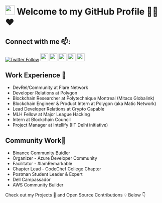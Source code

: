 # <img src="https://media.giphy.com/media/hvRJCLFzcasrR4ia7z/giphy.gif" width="30px"> Welcome to my GitHub Profile 👨‍💻❤️

## Connect with me 📫:
[![Twitter Follow](https://img.shields.io/twitter/follow/uttam_singhk.svg?style=social)](https://twitter.com/uttam_singhk)
<a href="https://www.linkedin.com/in/uttam-singh/"><img src="https://img.shields.io/badge/linkedin-%230077B5.svg?&style=for-the-badge&logo=linkedin&logoColor=white" height=25></a> 
<a href="https://medium.com/@uttamkhanduja"><img src="https://img.shields.io/badge/medium-%2312100E.svg?&style=for-the-badge&logo=medium&logoColor=white" height=25></a> 
<a href="https://www.instagram.com/uttam_singhk/"><img src="https://img.shields.io/badge/instagram-%23E4405F.svg?&style=for-the-badge&logo=instagram&logoColor=white" height=25></a>
<a href="https://www.youtube.com/channel/UCKbY9fHz4y_tt2lWSe9bUJw"><img src="https://img.shields.io/badge/youtube-%2312100E.svg?&style=for-the-badge&logo=youtube&logoColor=red" height=25></a> 
<a href="https://discordapp.com/users/694243608064294933"><img src="https://img.shields.io/badge/discord-%230077B5.svg?&style=for-the-badge&logo=discord&logoColor=white" height=25></a>

## Work Experience 👔
* DevRel/Community at Flare Network
* Developer Relations at Polygon
* Blockchain Researcher at Polytechnique Montreal (Mitacs Globalink)
* Blockchain Engineer & Product Intern at Polygon (aka Matic Network)
* Lead Developer Relations at Crypto Capable
* MLH Fellow at Major League Hacking
* Intern at Blockchain Council
* Project Manager at Intellify (IIT Delhi initiative)

## Community Work🌱

* Binance Community Buidler
* Organizer - Azure Developer Community
* Facilitator - #IamRemarkable
* Chapter Lead - CodeChef College Chapter
* Postman Student Leader & Expert
* Dell Campassador
* AWS Community Builder  
  
Check out my Projects 🐾 and Open Source Contributions 💡 Below 👇

                                                                                                                        
                                                                                                                         
                                                                                                                           

